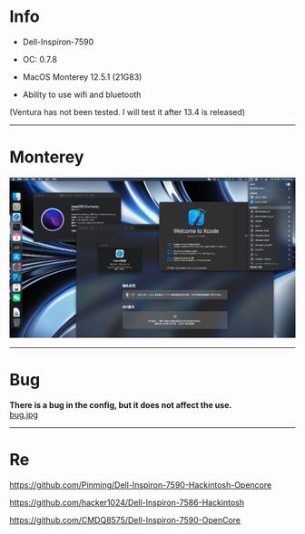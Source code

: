 # Info

- Dell-Inspiron-7590

- OC: 0.7.8
 
- MacOS Monterey 12.5.1 (21G83)
 
- Ability to use wifi and bluetooth

(Ventura has not been tested. I will test it after 13.4 is released)

---

# Monterey

![Monterey](img/Monterey-Desktop.png)

---

# Bug

**There is a bug in the config, but it does not affect the use.**  
[bug.jpg](/img/bug.jpg)

---

# Re

https://github.com/Pinming/Dell-Inspiron-7590-Hackintosh-Opencore

https://github.com/hacker1024/Dell-Inspiron-7586-Hackintosh

https://github.com/CMDQ8575/Dell-Inspiron-7590-OpenCore

